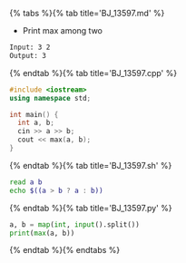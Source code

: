 {% tabs %}{% tab title='BJ_13597.md' %}

* Print max among two

```txt
Input: 3 2
Output: 3
```

{% endtab %}{% tab title='BJ_13597.cpp' %}

```cpp
#include <iostream>
using namespace std;

int main() {
  int a, b;
  cin >> a >> b;
  cout << max(a, b);
}
```

{% endtab %}{% tab title='BJ_13597.sh' %}

```sh
read a b
echo $((a > b ? a : b))
```

{% endtab %}{% tab title='BJ_13597.py' %}

```py
a, b = map(int, input().split())
print(max(a, b))
```

{% endtab %}{% endtabs %}
